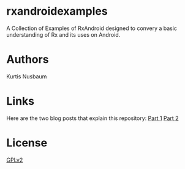 # rxandroidexamples
A Collection of Examples of RxAndroid designed to convery a basic understanding of Rx and its uses on Android.

# Authors
Kurtis Nusbaum

# Links
Here are the two blog posts that explain this repository:
[Part 1](https://medium.com/@kurtisnusbaum/rxandroid-basics-part-1-c0d5edcf6850)
[Part 2](https://medium.com/@kurtisnusbaum/rxandroid-basics-part-2-6e877af352)

# License
[GPLv2](http://www.gnu.org/licenses/old-licenses/gpl-2.0.en.html)
